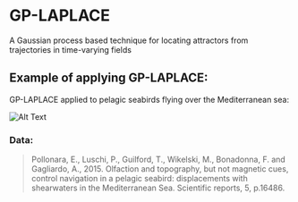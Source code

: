 # GP-LAPLACE
A Gaussian process based technique for locating attractors from trajectories in time-varying fields


## Example of applying GP-LAPLACE:
GP-LAPLACE applied to pelagic seabirds flying over the Mediterranean sea:

![Alt Text](https://github.com/AdamCobb/GP-LAPLACE/blob/master/skl_velocity_Z5.gif)

### Data:
> Pollonara, E., Luschi, P., Guilford, T., Wikelski, M., Bonadonna, F. and Gagliardo, A., 2015. Olfaction and topography, but not magnetic cues, control navigation in a pelagic seabird: displacements with shearwaters in the Mediterranean Sea. Scientific reports, 5, p.16486.
